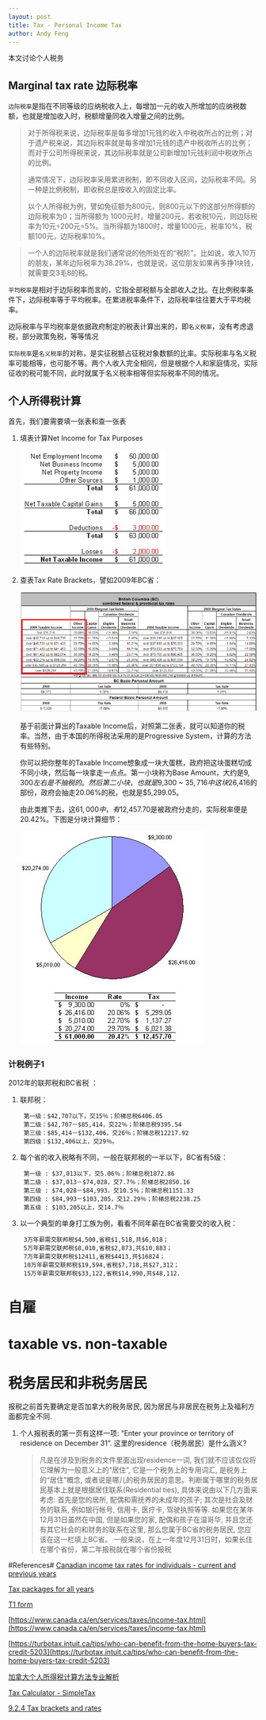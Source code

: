 ```yaml
---
layout: post
title: Tax - Personal Income Tax 
author: Andy Feng
---
```


本文讨论个人税务

## Marginal tax rate 边际税率
`边际税率`是指在不同等级的应纳税收入上，每增加一元的收入所增加的应纳税数额，也就是增加收入时，税额增量同收入增量之间的比例。

> 对于所得税来说，边际税率是每多增加1元钱的收入中税收所占的比例；对于遗产税来说，其边际税率就是每多增加1元钱的遗产中税收所占的比例；而对于公司所得税来说，其边际税率就是公司新增加1元钱利润中税收所占的比例。
> 
> 通常情况下，边际税率采用累进税制，即不同收入区间，边际税率不同。另一种是比例税制，即收税总是按收入的固定比率。
> 
> 以个人所得税为例，譬如免征额为800元，则800元以下的这部分所得额的边际税率为0；当所得额为 1000元时，增量200元，若收税10元，则边际税率为10元÷200元=5%。当所得额为1800时，增量1000元，税率10%，税额100元，边际税率10%。

> 一个人的边际税率就是我们通常说的他所处在的“税阶”。比如说，收入10万的朋友，某年边际税率为38.29%，也就是说，这位朋友如果再多挣1块钱，就需要交3毛8的税。


`平均税率`是相对于边际税率而言的，它指全部税额与全部收入之比。在比例税率条件下，边际税率等于平均税率。在累进税率条件下，边际税率往往要大于平均税率。

边际税率与平均税率是依据政府制定的税表计算出来的，即`名义税率`，没有考虑退税，部分政策免税，等等情况

`实际税率`是`名义税率`的对称，是实征税额占征税对象数额的比率。实际税率与名义税率可能相等，也可能不等。两个人收入完全相同，但是根据个人和家庭情况，实际征收的税可能不同，此时就属于名义税率相等但实际税率不同的情况。

## 个人所得税计算
首先，我们要需要填一张表和查一张表

1. 填表计算Net Income for Tax Purposes

	![](/images/posts/20200106-tax-10.jpg)

1. 查表Tax Rate Brackets，譬如2009年BC省：

	![](/images/posts/2019200406-tax-8.png)

	基于前面计算出的Taxable Income后，对照第二张表，就可以知道你的税率。当然，由于本国的所得税法采用的是Progressive System，计算的方法有些特别。

	你可以把你整年的Taxable Income想象成一块大蛋糕，政府把这块蛋糕切成不同小块，然后每一块拿走一点点。第一小块称为Base Amount，大约是$9,300左右是不抽税的。然后第二小块，也就是$9,300 ~ $35,716中这块$26,416的部份，政府会抽走20.06%的税，也就是$5,299.05。

	由此类推下去，这$61,000中，有$12,457.70是被政府分走的，实际税率便是20.42%。下图是分块计算细节：

	![](/images/posts/20200106-tax-11.jpg)

### 计税例子1
2012年的联邦税和BC省税 ：

1. 联邦税：

		第一级：$42,707以下，交15％；阶梯总税6406.05
		第二级：$42,707－$85,414，交22％；阶梯总税9395.54
		第三级：$85,414－$132,406，交26％；阶梯总税12217.92
		第四级：$132,406以上，交29％。

1. 每个省的收入税略有不同，一般在联邦税的一半以下，BC省有5级：

		第一级 : $37,013以下，交5.06％；阶梯总税1872.86
		第二级 : $37,013－$74,028，交7.7％；阶梯总税2850.16
		第三级 : $74,028－$84,993，交10.5％；阶梯总税1151.33
		第四级 : $84,993－$103,205，交12.29％；阶梯总税2238.25
		第五级 : $103,205以上，交14.7％

1. 以一个典型的单身打工族为例，看看不同年薪在BC省需要交的收入税：

		3万年薪需交联邦税$4,500,省税$1,518,共$6,018；
		5万年薪需交联邦税$8,010,省税$2,873,共$10,883；
		7万年薪需交联邦税$12411,省税$4413,共$16824；
		10万年薪需交联邦税$19,594,省税$7,718,共$27,312；
		15万年薪需交联邦税$33,122,省税$14,990,共$48,112.

# 自雇

# taxable vs. non-taxable

# 税务居民和非税务居民
报税之前首先要确定是否加拿大的税务居民, 因为居民与非居民在税务上及福利方面都完全不同.

1. 个人报税表的第一页有这样一项: “Enter your province or territory of residence on December 31”. 这里的residence（税务居民）是什么涵义?

	> 凡是在涉及到税务的文件里面出现residence一词, 我们就不应该仅仅将它理解为一般意义上的“居住”, 它是一个税务上的专用词汇, 是税务上的“居住”概念, 或者说是哪儿的税务居民的意思。判断属于哪里的税务居民基本上就是根据居住联系(Residential ties), 具体来说由以下几方面来考虑: 首先是您的居所, 配偶和需抚养的未成年的孩子; 其次是社会及财务的联系, 例如银行帐号, 信用卡, 医疗卡, 驾驶执照等等. 如果您在某年12月31日虽然在中国, 但是如果您的家, 配偶和孩子在温哥华, 并且您还有其它社会的和财务的联系在这里, 那么您属于BC省的税务居民, 您应该在这一栏填上BC省。
	> 一般来说，在上一年度12月31日时，如果长住在哪个省份，第二年报税就在哪个省份报税


#References#
[Canadian income tax rates for individuals - current and previous years](https://www.canada.ca/en/revenue-agency/services/tax/individuals/frequently-asked-questions-individuals/canadian-income-tax-rates-individuals-current-previous-years.html)

[Tax packages for all years](https://www.canada.ca/en/revenue-agency/services/forms-publications/tax-packages-years.html)

[T1 form](https://www.canada.ca/content/dam/cra-arc/formspubs/pbg/5006-r/5006-r-18e.pdf)

[https://www.canada.ca/en/services/taxes/income-tax.html](https://www.canada.ca/en/services/taxes/income-tax.html)

[https://turbotax.intuit.ca/tips/who-can-benefit-from-the-home-buyers-tax-credit-5203](https://turbotax.intuit.ca/tips/who-can-benefit-from-the-home-buyers-tax-credit-5203)

[加拿大个人所得税计算方法专业解析](https://www.juwai.com/news/131471.htm)

[Tax Calculator - SimpleTax](https://simpletax.ca/calculator)

[9.2.4 Tax brackets and rates](https://www.canada.ca/en/financial-consumer-agency/services/financial-toolkit/taxes-quebec/taxes-quebec-2/5.html)